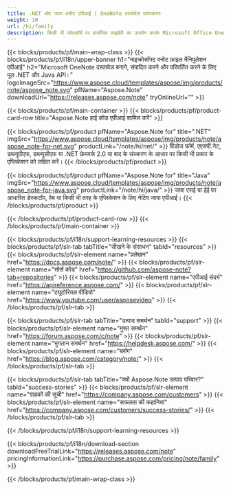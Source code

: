 ```yaml
---
title: .NET और जावा वनोट एपीआई | OneNote दस्तावेज़ प्रसंस्करण 
weight: 10
url: /hi/family
description: किसी भी प्लेटफ़ॉर्म पर प्रासंगिक लाइब्रेरी का उपयोग करके Microsoft Office OneNote फ़ाइलों को सहेजें मैनिपुलेट पढ़ें पढ़ें। पीडीएफ बीएमपी पीएनजी जेपीईजी जीआईएफ प्रारूपों में निर्यात करें
---
```


{{< blocks/products/pf/main-wrap-class >}}
{{< blocks/products/pf/i18n/upper-banner h1="माइक्रोसॉफ्ट वनोट फ़ाइल मैनिपुलेशन एपीआई" h2="Microsoft OneNote दस्तावेज़ बनाने, संपादित करने और परिवर्तित करने के लिए मूल .NET और Java API।" logoImageSrc="https://www.aspose.cloud/templates/aspose/img/products/note/aspose_note.svg" pfName="Aspose.Note" downloadUrl="https://releases.aspose.com/note" tryOnlineUrl="" >}}

{{< blocks/products/pf/main-container >}}
{{< blocks/products/pf/product-card-row title="Aspose.Note हाई कोड एपीआई शामिल करें" >}}

{{< blocks/products/pf/product pfName="Aspose.Note for" title=".NET" imgSrc="https://www.aspose.cloud/templates/aspose/img/products/note/aspose_note-for-net.svg" productLink="/note/hi/net/" >}}
विंडोज फॉर्म, एएसपी.नेट, डब्ल्यूपीएफ, डब्ल्यूसीएफ या .NET फ्रेमवर्क 2.0 या बाद के संस्करण के आधार पर किसी भी प्रकार के एप्लिकेशन को लक्षित करें।
{{< /blocks/products/pf/product >}}

{{< blocks/products/pf/product pfName="Aspose.Note for" title="Java" imgSrc="https://www.aspose.cloud/templates/aspose/img/products/note/aspose_note-for-java.svg" productLink="/note/hi/java/" >}}
जावा एसई या ईई पर आधारित डेस्कटॉप, वेब या किसी भी तरह के एप्लिकेशन के लिए नेटिव जावा एपीआई।
{{< /blocks/products/pf/product >}}

{{< /blocks/products/pf/product-card-row >}}
{{< /blocks/products/pf/main-container >}}

{{< blocks/products/pf/i18n/support-learning-resources >}}
{{< blocks/products/pf/slr-tab tabTitle="सीखने के संसाधन" tabId="resources" >}}
{{< blocks/products/pf/slr-element name="प्रलेखन" href="https://docs.aspose.com/note/" >}}
{{< blocks/products/pf/slr-element name="सोर्स कोड" href="https://github.com/aspose-note?tab=repositories" >}}
{{< blocks/products/pf/slr-element name="एपीआई संदर्भ" href="https://apireference.aspose.com/" >}}
{{< blocks/products/pf/slr-element name="ट्यूटोरियल वीडियो" href="https://www.youtube.com/user/asposevideo" >}}
{{< /blocks/products/pf/slr-tab >}}

{{< blocks/products/pf/slr-tab tabTitle="उत्पाद समर्थन" tabId="support" >}}
{{< blocks/products/pf/slr-element name="मुफ्त समर्थन" href="https://forum.aspose.com/c/note" >}}
{{< blocks/products/pf/slr-element name="भुगतान समर्थन" href="https://helpdesk.aspose.com/" >}}
{{< blocks/products/pf/slr-element name="ब्लॉग" href="https://blog.aspose.com/category/note/" >}}
{{< /blocks/products/pf/slr-tab >}}

{{< blocks/products/pf/slr-tab tabTitle="क्यों Aspose.Note उत्पाद परिवार?" tabId="success-stories" >}}
{{< blocks/products/pf/slr-element name="ग्राहकों की सूची" href="https://company.aspose.com/customers" >}}
{{< blocks/products/pf/slr-element name="सफलता की कहानियां" href="https://company.aspose.com/customers/success-stories/" >}}
{{< /blocks/products/pf/slr-tab >}}

{{< /blocks/products/pf/i18n/support-learning-resources >}}

{{< blocks/products/pf/i18n/download-section downloadFreeTrialLink="https://releases.aspose.com/note" pricingInformationLink="https://purchase.aspose.com/pricing/note/family" >}}

{{< /blocks/products/pf/main-wrap-class >}}